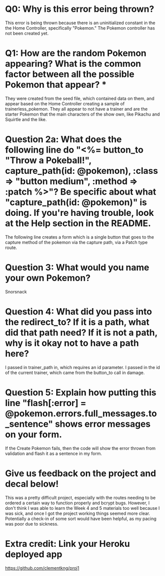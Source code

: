 # Q0: Why is this error being thrown?
This error is being thrown because there is an uninitialized constant in the the Home Controller, specifically "Pokemon." The Pokemon controller has not been created yet.
# Q1: How are the random Pokemon appearing? What is the common factor between all the possible Pokemon that appear? *
They were created from the seed file, which contained data on them, and appear based on the Home Controller creating a sample of trainerless_pokemon. They all appear to not have a trainer and are the starter Pokemon that the main characters of the show own, like Pikachu and Squirtle and the like.  

# Question 2a: What does the following line do "<%= button_to "Throw a Pokeball!", capture_path(id: @pokemon), :class => "button medium", :method => :patch %>"? Be specific about what "capture_path(id: @pokemon)" is doing. If you're having trouble, look at the Help section in the README.
The following line creates a form which is a single button that goes to the capture method of the pokemon via the capture path, via a Patch type route.

# Question 3: What would you name your own Pokemon?
Snorsnack

# Question 4: What did you pass into the redirect_to? If it is a path, what did that path need? If it is not a path, why is it okay not to have a path here?
I passed in trainer_path in, which requires an id parameter. I passed in the id of the current trainer, which came from the button_to call in damage.

# Question 5: Explain how putting this line "flash[:error] = @pokemon.errors.full_messages.to_sentence" shows error messages on your form.
If the Create Pokemon fails, then the code will show the error thrown from validation and flash it as a sentence in my form.
# Give us feedback on the project and decal below!
This was a pretty difficult project, especially with the routes needing to be ordered a certain way to function properly and bcrypt bugs. However, I don't think I was able to learn the Week 4 and 5 materials too well because I was sick, and once I got the project working things seemed more clear. Potentially a check-in of some sort would have been helpful, as my pacing was poor due to sickness.  

# Extra credit: Link your Heroku deployed app
https://github.com/clementkng/proj1